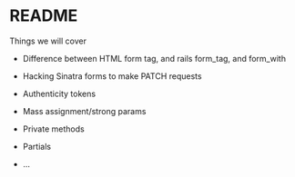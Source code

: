 # README

Things we will cover

* Difference between HTML form tag, and rails form_tag, and form_with

* Hacking Sinatra forms to make PATCH requests

* Authenticity tokens

* Mass assignment/strong params

* Private methods

* Partials

* ...
